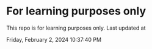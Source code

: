 # For learning purposes only
This repo is for learning purposes only.
Last updated at

Friday, February 2, 2024 10:37:40 PM

